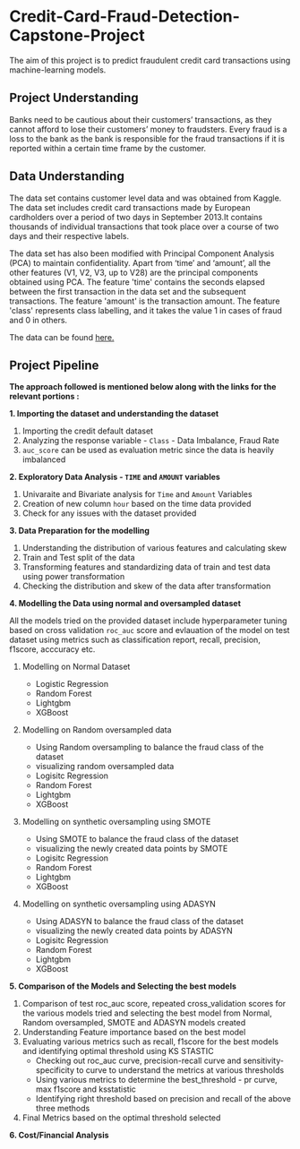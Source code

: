 # Credit-Card-Fraud-Detection-Capstone-Project
The aim of this project is to predict fraudulent credit card transactions using machine-learning models.

## Project Understanding
Banks need to be cautious about their customers’ transactions, as they cannot afford to lose their customers’ money to fraudsters. Every fraud is a loss to the bank as the bank is responsible for the fraud transactions if it is reported within a certain time frame by the customer.

## Data Understanding
The data set contains customer level data and was obtained from Kaggle. The data set includes credit card transactions made by European cardholders over a period of two days in September 2013.It contains thousands of individual transactions that took place over a course of two days and their respective labels.

The data set has also been modified with Principal Component Analysis (PCA) to maintain confidentiality. Apart from ‘time’ and ‘amount’, all the other features (V1, V2, V3, up to V28) are the principal components obtained using PCA. The feature 'time' contains the seconds elapsed between the first transaction in the data set and the subsequent transactions. The feature 'amount' is the transaction amount. The feature 'class' represents class labelling, and it takes the value 1 in cases of fraud and 0 in others.

The data can be found <a href="https://www.kaggle.com/mlg-ulb/creditcardfraud">here.</a>

## Project Pipeline
**The approach followed is mentioned below along with the links for the relevant portions :**

**1. Importing the dataset and understanding the dataset**
1. Importing the credit default dataset
2. Analyzing the response variable  - `Class` - Data Imbalance, Fraud Rate
3. `auc_score` can be used as evaluation metric since the data is heavily imbalanced 


**2. Exploratory Data Analysis - `TIME` and `AMOUNT` variables**
1. Univaraite and Bivariate analysis for `Time` and `Amount` Variables
2. Creation of new column `hour` based on the time data provided
3. Check for any issues with the dataset provided


**3. Data Preparation for the modelling**
1. Understanding the distribution of various features and calculating skew
2. Train and Test split of the data
3. Transforming features and standardizing data of train and test data using power transformation
4. Checking the distribution and skew of the data after transformation


**4. Modelling the Data using normal and oversampled dataset**

All the models tried on the provided dataset include hyperparameter tuning based on cross validation `roc_auc` score and evlauation of the model on test dataset using metrics such as classification report, recall, precision, f1score, acccuracy etc.

1. Modelling on Normal Dataset
    - Logistic Regression
    - Random Forest
    - Lightgbm
    - XGBoost
    
2. Modelling on Random oversampled data
    - Using Random oversampling to balance the fraud class of the dataset
    - visualizing random oversampled data
    - Logisitc Regression
    - Random Forest
    - Lightgbm
    - XGBoost
    
3. Modelling on synthetic oversampling using SMOTE
    - Using SMOTE to balance the fraud class of the dataset
    - visualizing the newly created data points by SMOTE
    - Logisitc Regression
    - Random Forest
    - Lightgbm
    - XGBoost
    
4. Modelling on synthetic oversampling using ADASYN
    - Using ADASYN to balance the fraud class of the dataset
    - visualizing the newly created data points by ADASYN
    - Logisitc Regression
    - Random Forest
    - Lightgbm
    - XGBoost

**5. Comparison of the Models and Selecting the best models**
1. Comparison of test roc_auc score, repeated cross_validation scores for the various models tried and selecting the best model from Normal, Random oversampled, SMOTE and ADASYN models created
2. Understanding Feature importance based on the best model
3. Evaluating various metrics such as recall, f1score for the best models and identifying optimal threshold using KS STASTIC
    - Checking out roc_auc curve, precision-recall curve and sensitivity-specificity to curve to understand the metrics at various thresholds
    - Using various metrics to determine the best_threshold - pr curve, max f1score and ksstatistic
    - Identifying right threshold based on precision and recall of the above three methods
4. Final Metrics based on the optimal threshold selected


**6. Cost/Financial Analysis**

